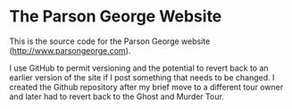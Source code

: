 # The Parson George Website

This is the source code for the Parson George website (http://www.parsongeorge.com). 

I use GitHub to permit versioning and the potential to revert back to an earlier version 
of the site if I post something that needs to be changed. I created the Github repository 
after my brief move to a different tour owner and later had to revert back to 
the Ghost and Murder Tour. 
